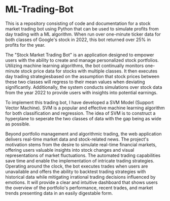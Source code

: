 # ML-Trading-Bot
This is a repository consisting of code and documentation for a stock market trading bot using Python that can 
be used to simulate profits from day trading with a ML algorithm. When run over one-minute ticker data for both
classes of Google's stock in 2022, this bot returned over 25% in profits for the year.

The "Stock Market Trading Bot" is an application designed to empower users with the ability to create 
and manage personalized stock portfolios. Utilizing machine learning algorithms, the bot continually
monitors one-minute stock price data for stocks with multiple classes. It then executes day trading 
strategiesbased on the assumption that stock prices between these two classes will regress to their mean 
values when deviating significantly. Additionally, the system conducts simulations over stock data from 
the year 2022 to provide users with insights into potential earnings. 

To implement this trading bot, I have developed a SVM Model (Support Vector Machine). SVM is a popular and 
effective machine learning algorithm for both classification and regression. The idea of SVM is to construct 
a hyperplane to seperate the two classes of data with the gap being as wide as possible. 

Beyond portfolio management and algorithmic trading, the web application delivers real-time market data and 
stock-related news. The project's motivation stems from the desire to simulate real-time financial markets, 
offering users valuable insights into stock changes and visual representations of market fluctuations. The 
automated trading capabilities save time and enable the implementation of intricate trading strategies. 
Operating around the clock, the bot executes trades when users are unavailable and offers the ability to 
backtest trading strategies with historical data while mitigating irrational trading decisions influenced by 
emotions. It will provide a clear and intuitive dashboard that shows users the overview of the portfolio's 
performance, recent trades, and market trends presenting data in an easily digestable form.
